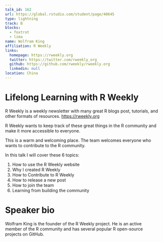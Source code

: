 ```yaml
---
talk_id: 162
url: https://global.rstudio.com/student/page/40645
type: lightning
track: B
blocks:
  - foxtrot
  - lima
name: Wolfram King
affiliation: R Weekly
links:
  homepage: https://rweekly.org
  twitter: https://twitter.com/rweekly_org
  github: https://github.com/rweekly/rweekly.org
  linkedin: null
location: China
---
```


# Lifelong Learning with R Weekly

R Weekly is a weekly newsletter with many great R blogs post, tutorials, and other formats of resources. https://rweekly.org

R Weekly wants to keep track of these great things in the R community and make it more accessible to everyone.

This is a warm and welcoming place. The team welcomes everyone who wants to contribute to the R community.

In this talk I will cover these 6 topics:

1. How to use the R Weekly website
2. Why I created R Weekly
3. How to Contribute to R Weekly
4. How to release a new post
5. How to join the team
6. Learning from building the community

# Speaker bio

Wolfram King is the founder of the R Weekly project. He is an active member of the R community and has several popular R open-source projects on GitHub.
